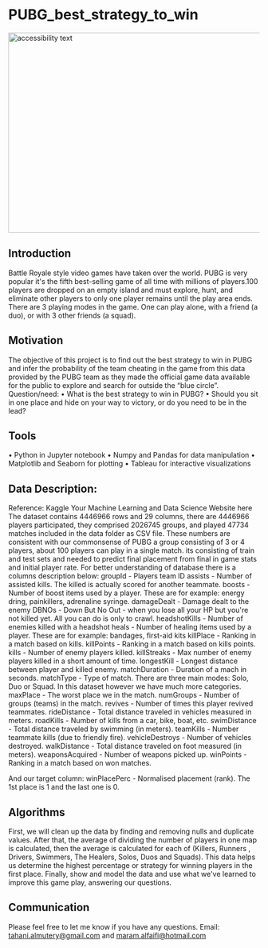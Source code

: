 # PUBG_best_strategy_to_win
 <img src="https://www.vga4a.com/wp-content/uploads/youtubegaming2560_1440.jpg" width="900" height="400" class="center" alt="accessibility text">

## Introduction 
Battle Royale style video games have taken over the world. PUBG is very popular it's the fifth best-selling game of all time with millions of players.100 players are dropped on an empty island and must explore, hunt, and eliminate other players to only one player remains until the play area ends. There are 3 playing modes in the game. One can play alone, with a friend (a duo), or with 3 other friends (a squad).

## Motivation <br>
The objective of this project is to find out the best strategy to win in PUBG and infer the probability of the team cheating in the game from this data provided by the PUBG team as they made the official game data available for the public to explore and search for outside the “blue circle”.
Question/need:
•	What is the best strategy to win in PUBG?
•	Should you sit in one place and hide on your way to victory, or do you need to be in the lead?
## Tools
•	Python in Jupyter notebook 
•	Numpy and Pandas for data manipulation
•	Matplotlib and Seaborn for plotting
•	Tableau for interactive visualizations
## Data Description:
Reference: Kaggle Your Machine Learning and Data Science Website here
The dataset contains 4446966 rows and 29 columns, there are 4446966 players participated, they comprised 2026745 groups, and played 47734 matches included in the data folder as CSV file. These numbers are consistent with our commonsense of PUBG a group consisting of 3 or 4 players, about 100 players can play in a single match. its consisting of train and test sets and needed to predict final placement from final in game stats and initial player rate. For better understanding of database there is a columns description below:
groupId - Players team ID
assists - Number of assisted kills. The killed is actually scored for another teammate.
boosts - Number of boost items used by a player. These are for example: energy dring, painkillers, adrenaline syringe.
damageDealt - Damage dealt to the enemy
DBNOs - Down But No Out - when you lose all your HP but you're not killed yet. All you can do is only to crawl.
headshotKills - Number of enemies killed with a headshot
heals - Number of healing items used by a player. These are for example: bandages, first-aid kits
killPlace - Ranking in a match based on kills.
killPoints - Ranking in a match based on kills points.
kills - Number of enemy players killed.
killStreaks - Max number of enemy players killed in a short amount of time.
longestKill - Longest distance between player and killed enemy.
matchDuration - Duration of a mach in seconds.
matchType - Type of match. There are three main modes: Solo, Duo or Squad. In this dataset however we have much more categories.
maxPlace - The worst place we in the match.
numGroups - Number of groups (teams) in the match.
revives - Number of times this player revived teammates.
rideDistance - Total distance traveled in vehicles measured in meters.
roadKills - Number of kills from a car, bike, boat, etc.
swimDistance - Total distance traveled by swimming (in meters).
teamKills - Number teammate kills (due to friendly fire).
vehicleDestroys - Number of vehicles destroyed.
walkDistance - Total distance traveled on foot measured (in meters).
weaponsAcquired - Number of weapons picked up.
winPoints - Ranking in a match based on won matches.

And our target column:
winPlacePerc - Normalised placement (rank). The 1st place is 1 and the last one is 0.


## Algorithms
First, we will clean up the data by finding and removing nulls and duplicate values.
After that, the average of dividing the number of players in one map is calculated, then the average is calculated for each of (Killers, Runners , Drivers, Swimmers, The Healers, Solos, Duos and Squads).
This data helps us determine the highest percentage or strategy for winning players in the first place.
Finally, show and model the data and use what we've learned to improve this game play, answering our questions.

## Communication
Please feel free to let me know if you have any questions.
Email:  tahani.almutery@gmail.com and maram.alfaifi@hotmail.com

